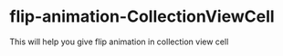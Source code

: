 # flip-animation-CollectionViewCell
This will help you give flip animation in collection view cell

